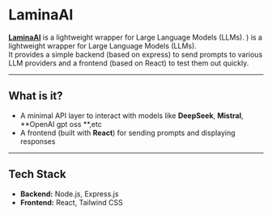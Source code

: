 # LaminaAI  

[**LaminaAI**](https://lamina-ai-avi.vercel.app/)   is a lightweight wrapper for Large Language Models (LLMs).  )   is a lightweight wrapper for Large Language Models (LLMs).  
It provides a simple backend (based on express) to send prompts to various LLM providers and a frontend (based on React) to test them out quickly.  

---

## What is it?  

- A minimal API layer to interact with models like **DeepSeek**, **Mistral**, **OpenAI gpt oss **,etc  
- A frontend (built with **React**) for sending prompts and displaying responses  

---

## Tech Stack  

- **Backend:** Node.js, Express.js  
- **Frontend:** React, Tailwind CSS
